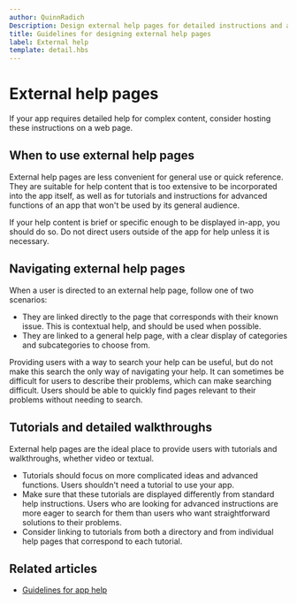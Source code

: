 ```yaml
---
author: QuinnRadich
Description: Design external help pages for detailed instructions and advice about your app.
title: Guidelines for designing external help pages
label: External help
template: detail.hbs
---
```


# External help pages



If your app requires detailed help for complex content, consider hosting these instructions on a web page.

## <span id="when_to_use_external_help_pages"></span><span id="WHEN_TO_USE_EXTERNAL_HELP_PAGES"></span>When to use external help pages

External help pages are less convenient for general use or quick reference. They are suitable for help content that is too extensive to be incorporated into the app itself, as well as for tutorials and instructions for advanced functions of an app that won't be used by its general audience.

If your help content is brief or specific enough to be displayed in-app, you should do so. Do not direct users outside of the app for help unless it is necessary.

## <span id="navigating_external_help_pages"></span><span id="NAVIGATING_EXTERNAL_HELP_PAGES"></span>Navigating external help pages

When a user is directed to an external help page, follow one of two scenarios:
-   They are linked directly to the page that corresponds with their known issue. This is contextual help, and should be used when possible.
-   They are linked to a general help page, with a clear display of categories and subcategories to choose from.

Providing users with a way to search your help can be useful, but do not make this search the only way of navigating your help. It can sometimes be difficult for users to describe their problems, which can make searching difficult. Users should be able to quickly find pages relevant to their problems without needing to search.

## <span id="tutorials_and_detailed_walkthroughs"></span><span id="TUTORIALS_AND_DETAILED_WALKTHROUGHS"></span>Tutorials and detailed walkthroughs

External help pages are the ideal place to provide users with tutorials and walkthroughs, whether video or textual.
-   Tutorials should focus on more complicated ideas and advanced functions. Users shouldn't need a tutorial to use your app.
-   Make sure that these tutorials are displayed differently from standard help instructions. Users who are looking for advanced instructions are more eager to search for them than users who want straightforward solutions to their problems.
-   Consider linking to tutorials from both a directory and from individual help pages that correspond to each tutorial.

## <span id="related_topics"></span>Related articles

* [Guidelines for app help](guidelines-for-app-help.md)


<!--HONumber=Jun16_HO2-->


